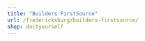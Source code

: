 ```yaml
---
title: "Builders FirstSource"
url: /fredericksburg/builders-firstsource/
shop: doityourself
---
```

